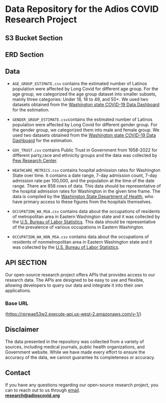 Data Repository for the Adios COVID Research Project
=====

## S3 Bucket Section


## ERD Section



## Data
* `AGE_GROUP_ESTIMATE.csv` contains the estimated number of Latinos population were affected by Long Covid for different age group. For the age group, we categorized the age group dataset into smaller subsets, mainly three categories: Under 18, 18 to 49, and 50+. We used two datasets obtained from the [Washington state COVID-19 Data Dashboard](https://doh.wa.gov/emergencies/covid-19/data-dashboard#CurrentStatus) for the estimation.

* `GENDER_GROUP_ESTIMATE.csv`contains the estimated number of Latinos population were affected by Long Covid for different gender group. For the gender group, we categorized them into male and female group. We used two datasets obtained from the [Washington state COVID-19 Data Dashboard](https://doh.wa.gov/emergencies/covid-19/data-dashboard#CurrentStatus) for the estimation.

* `GOV_TRUST.csv` contains Public Trust in Government from 1958-2022 for different party,race and ethnicity groups and the data was collected by [Pew Research Center](https://www.pewresearch.org/politics/2022/06/06/public-trust-in-government-1958-2022/).

* `HEATHCARE_METRICS.csv` contains hospital admission rates for Washington State over time. It contains a date range, 7-day admission count, 7-day admission rate per 100,000, and the population at the time of the date range. There are 858 rows of data. This data should be representative of the hospital admission rates for Washington in the given time frame. The data is compiled by the [Washington State Department of Health](https://doh.wa.gov/emergencies/covid-19/data-dashboard#tables), who have primary access to these figures from the hospitals themselves.

* `OCCUPATION_WA_MSA.csv` contains data about the occupations of residents of metropolitan area in Eastern Washington state and it was collected by the [U.S. Bureau of Labor Statistics](https://www.bls.gov/oes/current/oes_5300007.htm). This data should be representative of the prevalence of various occupations in Eastern Washington.

* `OCCUPATION_WA_NON_MSA.csv` contains data about the occupations of residents of nonmetropolitan area in Eastern Washington state and it was collected by the [U.S. Bureau of Labor Statistics](https://www.bls.gov/oes/current/oes_5300007.htm).

## API SECTION
Our open-source research project offers APIs that provides access to our research data. The APIs are designed to be easy to use and flexible, allowing developers to query our data and integrate it into their own applications.

### Base URL
(https://rprwae53w2.execute-api.us-west-2.amazonaws.com/v-1/)

## Disclaimer
The data presented in the repository was collected from a variety of sources, including medical journals, public health organizations, and Government website. While we have made every effort to ensure the accuracy of the data, we cannot guarantee its completeness or accuracy.

## Contact
If you have any questions regarding our open-source research project, you can to reach out to us through [email](mailto:research@adioscovid.org).<br>
**research@adioscovid.org**
